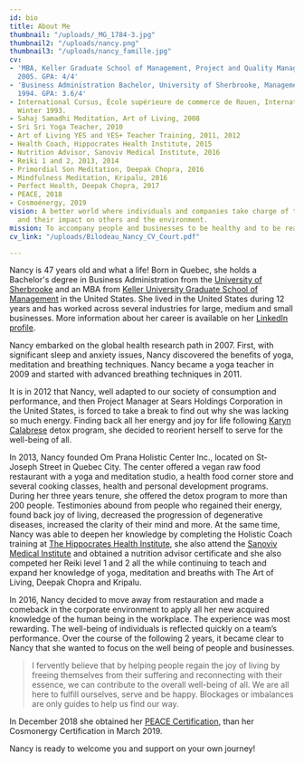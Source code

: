 ```yaml
---
id: bio
title: About Me
thumbnail: "/uploads/_MG_1784-3.jpg"
thumbnail2: "/uploads/nancy.png"
thumbnail3: "/uploads/nancy_famille.jpg"
cv:
- 'MBA, Keller Graduate School of Management, Project and Quality Management, April
  2005. GPA: 4/4'
- 'Business Administration Bachelor, University of Sherbrooke, Management, September
  1994. GPA: 3.6/4'
- International Cursus, École supérieure de commerce de Rouen, International Management,
  Winter 1993.
- Sahaj Samadhi Meditation, Art of Living, 2008
- Sri Sri Yoga Teacher, 2010
- Art of Living YES and YES+ Teacher Training, 2011, 2012
- Health Coach, Hippocrates Health Institute, 2015
- Nutrition Advisor, Sanoviv Medical Institute, 2016
- Reiki 1 and 2, 2013, 2014
- Primordial Son Meditation, Deepak Chopra, 2016
- Mindfulness Meditation, Kripalu, 2016
- Perfect Health, Deepak Chopra, 2017
- PEACE, 2018
- Cosmoénergy, 2019
vision: A better world where individuals and companies take charge of their well-being
  and their impact on others and the environment.
mission: To accompany people and businesses to be healthy and to be realized.
cv_link: "/uploads/Bilodeau_Nancy_CV_Court.pdf"

---
```

Nancy is 47 years old and what a life! Born in Quebec, she holds a Bachelor's degree in Business Administration from the [University of Sherbrooke](https://www.usherbrooke.ca/) and an MBA from [Keller University Graduate School of Management](https://www.keller.edu/) in the United States. She lived in the United States during 12 years and has worked across several industries for large, medium and small businesses. More information about her career is available on her [LinkedIn profile](https://www.linkedin.com/in/nancybilodeau/).

Nancy embarked on the global health research path in 2007. First, with significant sleep and anxiety issues, Nancy discovered the benefits of yoga, meditation and breathing techniques. Nancy became a yoga teacher in 2009 and started with advanced breathing techniques in 2011.

It is in 2012 that Nancy, well adapted to our society of consumption and performance, and then Project Manager at Sears Holdings Corporation in the United States, is forced to take a break to find out why she was lacking so much energy. Finding back all her energy and joy for life following [Karyn Calabrese](https://karynraw.com/) detox program, she decided to reorient herself to serve for the well-being of all.

In 2013, Nancy founded Om Prana Holistic Center Inc., located on St-Joseph Street in Quebec City. The center offered a vegan raw food restaurant with a yoga and meditation studio, a health food corner store and several cooking classes, health and personal development programs. During her three years tenure, she offered the detox program to more than 200 people. Testimonies abound from people who regained their energy, found back joy of living, decreased the progression of degenerative diseases, increased the clarity of their mind and more. At the same time, Nancy was able to deepen her knowledge by completing the Holistic Coach training at [The Hippocrates Health Institute](https://hippocratesinst.org/), she also attend the [Sanoviv Medical Institute](http://www.sanoviv.com/) and obtained a nutrition advisor certificate and she also competed her Reiki level 1 and 2 all the while continuing to teach and expand her knowledge of yoga, meditation and breaths with The Art of Living, Deepak Chopra and Kripalu.

In 2016, Nancy decided to move away from restauration and made a comeback in the corporate environment to apply all her new acquired knowledge of the human being in the workplace. The experience was most rewarding. The well-being of individuals is reflected quickly on a team’s performance. Over the course of the following 2 years, it became clear to Nancy that she wanted to focus on the well being of people and businesses.

> I fervently believe that by helping people regain the joy of living by freeing themselves from their suffering and reconnecting with their essence, we can contribute to the overall well-being of all. We are all here to fulfill ourselves, serve and be happy. Blockages or imbalances are only guides to help us find our way.

In December 2018 she obtained her [PEACE Certification](http://stephanedrouet.com/), than her Cosmonergy Certification in March 2019.

Nancy is ready to welcome you and support on your own journey!